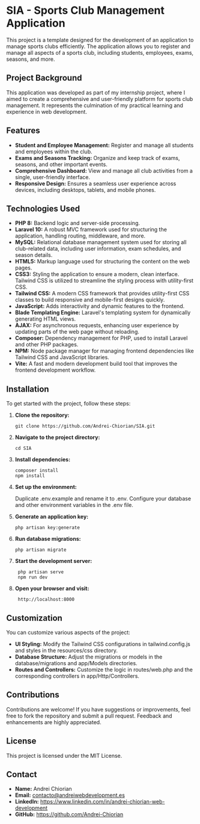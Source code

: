 # SIA - Sports Club Management Application

This project is a template designed for the development of an application to manage sports clubs efficiently. The application allows you to register and manage all aspects of a sports club, including students, employees, exams, seasons, and more.

## Project Background

This application was developed as part of my internship project, where I aimed to create a comprehensive and user-friendly platform for sports club management. It represents the culmination of my practical learning and experience in web development.

## Features

- **Student and Employee Management:** Register and manage all students and employees within the club.
- **Exams and Seasons Tracking:** Organize and keep track of exams, seasons, and other important events.
- **Comprehensive Dashboard:** View and manage all club activities from a single, user-friendly interface.
- **Responsive Design:** Ensures a seamless user experience across devices, including desktops, tablets, and mobile phones.

## Technologies Used

- **PHP 8:** Backend logic and server-side processing.
- **Laravel 10:** A robust MVC framework used for structuring the application, handling routing, middleware, and more.
- **MySQL:** Relational database management system used for storing all club-related data, including user information, exam schedules, and season details.
- **HTML5:** Markup language used for structuring the content on the web pages.
- **CSS3:** Styling the application to ensure a modern, clean interface. Tailwind CSS is utilized to streamline the styling process with utility-first CSS.
- **Tailwind CSS:** A modern CSS framework that provides utility-first CSS classes to build responsive and mobile-first designs quickly.
- **JavaScript:** Adds interactivity and dynamic features to the frontend.
- **Blade Templating Engine:** Laravel's templating system for dynamically generating HTML views.
- **AJAX:** For asynchronous requests, enhancing user experience by updating parts of the web page without reloading.
- **Composer:** Dependency management for PHP, used to install Laravel and other PHP packages.
- **NPM:** Node package manager for managing frontend dependencies like Tailwind CSS and JavaScript libraries.
- **Vite:** A fast and modern development build tool that improves the frontend development workflow.

## Installation

To get started with the project, follow these steps:

1. **Clone the repository:**
   
       git clone https://github.com/Andrei-Chiorian/SIA.git

2. **Navigate to the project directory:**
   
       cd SIA

3. **Install dependencies:**
   
       composer install
       npm install

4. **Set up the environment:**
   
   Duplicate .env.example and rename it to .env.
   Configure your database and other environment variables in the .env file.
  
5. **Generate an application key:**
  
       php artisan key:generate
   
6. **Run database migrations:**
    
       php artisan migrate
   
7. **Start the development server:**
    
        php artisan serve
        npm run dev

8. **Open your browser and visit:**
 
        http://localhost:8000

## Customization
You can customize various aspects of the project:

- **UI Styling:** Modify the Tailwind CSS configurations in tailwind.config.js and styles in the resources/css directory.
- **Database Structure:** Adjust the migrations or models in the database/migrations and app/Models directories.
- **Routes and Controllers:** Customize the logic in routes/web.php and the corresponding controllers in app/Http/Controllers.
    
## Contributions
Contributions are welcome! If you have suggestions or improvements, feel free to fork the repository and submit a pull request. Feedback and enhancements are highly appreciated.

## License
This project is licensed under the MIT License.

## Contact
- **Name:** Andrei Chiorian
- **Email:** contacto@andreiwebdevelopment.es
- **LinkedIn:** https://www.linkedin.com/in/andrei-chiorian-web-development
- **GitHub:** https://github.com/Andrei-Chiorian
